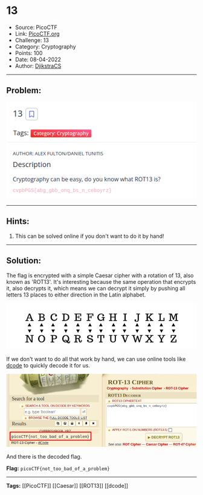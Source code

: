 # 13
* Source: PicoCTF
* Link: [PicoCTF.org](https://picoctf.org/)
* Challenge: 13
* Category: Cryptography
* Points: 100
* Date: 08-04-2022
* Author: [DjikstraCS](https://github.com/DjikstraCS)

---
## Problem:
![](./attachments/Pasted%20image%2020220408201332.png)

---
## Hints:
1. This can be solved online if you don't want to do it by hand!

---
## Solution:
The flag is encrypted with a simple Caesar cipher with a rotation of 13, also known as 'ROT13'. It's interesting because the same operation that encrypts it, also decrypts it, which means we can decrypt it simply by pushing all letters 13 places to either direction in the Latin alphabet.

![](./attachments/Pasted%20image%2020220408202609.png)

If we don't want to do all that work by hand, we can use online tools like [dcode](https://www.dcode.fr/) to quickly decode it for us.

![](./attachments/Pasted%20image%2020220408202147.png)

And there is the decoded flag.

**Flag:** `picoCTF{not_too_bad_of_a_problem}`

---
**Tags:** [[PicoCTF]] [[Caesar]] [[ROT13]] [[dcode]]